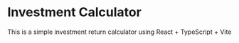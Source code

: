 # Investment Calculator

This is a simple investment return calculator using React + TypeScript + Vite

